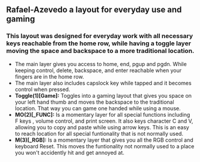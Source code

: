 ## Rafael-Azevedo a layout for everyday use and gaming 

### This layout was designed for everyday work with all necessary keys reachable from the home row, while having a toggle layer moving the space and backspace to a more traditional location. 

* The main layer gives you access to home, end, pgup and pgdn. While keeping control, delete, backspace, and enter reachable when your fingers are in the home row. 
* The main layer also includes capslock key while tapped and it becomes control when pressed. 
* **Toggle(1)[Game]:** Toggles into a gaming layout that gives you space on your left hand thumb and moves the backspace to the traditional location. That way you can game one handed while using a mouse.  
* **MO(2)[_FUNC]:** Is a momentary layer for all special functions including F keys , volume control, and print screen. It also keys character C and V, allowing you to copy and paste while using arrow keys. This is an easy to reach location for all special funtionality that is not normally used. 
* **M(3)[_RGB]:** Is a momentary layer that gives you all the RGB control and keyboard Reset. This moves the funtionality not normally used to a place you won't accidently hit and get annoyed at.
